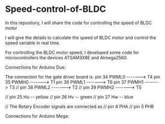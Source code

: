 # Speed-control-of-BLDC


In this repository, I will share the code for controlling the speed of BLDC motor

I will give the details to calculate the speed of BLDC motor and control the speed variable in real time.


For controlling the BLDC motor speed, I developed some code for microcontrollers the devices ATSAM3X8E and Atmega2560.


Connections for Arduino Due:

 The connection for the gate driver board is.
 pin 34          PWML0 -------> T4
 pin 35          PWMH0 -------> T1
 pin 36          PWML1 -------> T6
 pin 37          PWMH1 -------> T3
// pin 38          PWML2 -------> T2
// pin 39          PWMH2 -------> T5

// pin 25          Hu -- yellow
// pin 26          Hv -- green
// pin 27          Hw -- blue

// The Rotary Encoder signals are connected as
// pin 4           PHA
// pin 5           PHB


Connections for Arduino Mega:

